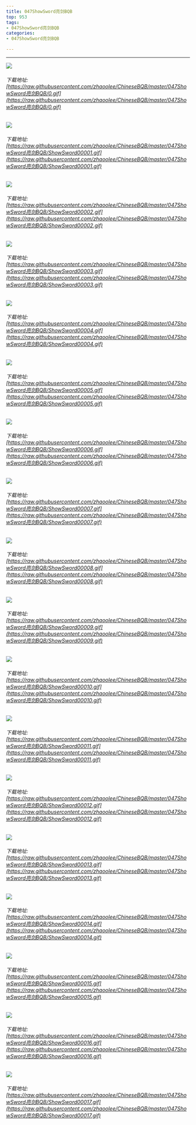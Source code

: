 ```yaml
---
title: 047ShowSword亮剑BQB
top: 953
tags:
- 047ShowSword亮剑BQB
categories:
- 047ShowSword亮剑BQB

---
```


------

<!-- more -->

![](https://raw.githubusercontent.com/zhaoolee/ChineseBQB/master/047ShowSword亮剑BQB/0.gif)
###### 下载地址:[https://raw.githubusercontent.com/zhaoolee/ChineseBQB/master/047ShowSword亮剑BQB/0.gif](https://raw.githubusercontent.com/zhaoolee/ChineseBQB/master/047ShowSword亮剑BQB/0.gif)

![](https://raw.githubusercontent.com/zhaoolee/ChineseBQB/master/047ShowSword亮剑BQB/ShowSword00001.gif)
###### 下载地址:[https://raw.githubusercontent.com/zhaoolee/ChineseBQB/master/047ShowSword亮剑BQB/ShowSword00001.gif](https://raw.githubusercontent.com/zhaoolee/ChineseBQB/master/047ShowSword亮剑BQB/ShowSword00001.gif)

![](https://raw.githubusercontent.com/zhaoolee/ChineseBQB/master/047ShowSword亮剑BQB/ShowSword00002.gif)
###### 下载地址:[https://raw.githubusercontent.com/zhaoolee/ChineseBQB/master/047ShowSword亮剑BQB/ShowSword00002.gif](https://raw.githubusercontent.com/zhaoolee/ChineseBQB/master/047ShowSword亮剑BQB/ShowSword00002.gif)

![](https://raw.githubusercontent.com/zhaoolee/ChineseBQB/master/047ShowSword亮剑BQB/ShowSword00003.gif)
###### 下载地址:[https://raw.githubusercontent.com/zhaoolee/ChineseBQB/master/047ShowSword亮剑BQB/ShowSword00003.gif](https://raw.githubusercontent.com/zhaoolee/ChineseBQB/master/047ShowSword亮剑BQB/ShowSword00003.gif)

![](https://raw.githubusercontent.com/zhaoolee/ChineseBQB/master/047ShowSword亮剑BQB/ShowSword00004.gif)
###### 下载地址:[https://raw.githubusercontent.com/zhaoolee/ChineseBQB/master/047ShowSword亮剑BQB/ShowSword00004.gif](https://raw.githubusercontent.com/zhaoolee/ChineseBQB/master/047ShowSword亮剑BQB/ShowSword00004.gif)

![](https://raw.githubusercontent.com/zhaoolee/ChineseBQB/master/047ShowSword亮剑BQB/ShowSword00005.gif)
###### 下载地址:[https://raw.githubusercontent.com/zhaoolee/ChineseBQB/master/047ShowSword亮剑BQB/ShowSword00005.gif](https://raw.githubusercontent.com/zhaoolee/ChineseBQB/master/047ShowSword亮剑BQB/ShowSword00005.gif)

![](https://raw.githubusercontent.com/zhaoolee/ChineseBQB/master/047ShowSword亮剑BQB/ShowSword00006.gif)
###### 下载地址:[https://raw.githubusercontent.com/zhaoolee/ChineseBQB/master/047ShowSword亮剑BQB/ShowSword00006.gif](https://raw.githubusercontent.com/zhaoolee/ChineseBQB/master/047ShowSword亮剑BQB/ShowSword00006.gif)

![](https://raw.githubusercontent.com/zhaoolee/ChineseBQB/master/047ShowSword亮剑BQB/ShowSword00007.gif)
###### 下载地址:[https://raw.githubusercontent.com/zhaoolee/ChineseBQB/master/047ShowSword亮剑BQB/ShowSword00007.gif](https://raw.githubusercontent.com/zhaoolee/ChineseBQB/master/047ShowSword亮剑BQB/ShowSword00007.gif)

![](https://raw.githubusercontent.com/zhaoolee/ChineseBQB/master/047ShowSword亮剑BQB/ShowSword00008.gif)
###### 下载地址:[https://raw.githubusercontent.com/zhaoolee/ChineseBQB/master/047ShowSword亮剑BQB/ShowSword00008.gif](https://raw.githubusercontent.com/zhaoolee/ChineseBQB/master/047ShowSword亮剑BQB/ShowSword00008.gif)

![](https://raw.githubusercontent.com/zhaoolee/ChineseBQB/master/047ShowSword亮剑BQB/ShowSword00009.gif)
###### 下载地址:[https://raw.githubusercontent.com/zhaoolee/ChineseBQB/master/047ShowSword亮剑BQB/ShowSword00009.gif](https://raw.githubusercontent.com/zhaoolee/ChineseBQB/master/047ShowSword亮剑BQB/ShowSword00009.gif)

![](https://raw.githubusercontent.com/zhaoolee/ChineseBQB/master/047ShowSword亮剑BQB/ShowSword00010.gif)
###### 下载地址:[https://raw.githubusercontent.com/zhaoolee/ChineseBQB/master/047ShowSword亮剑BQB/ShowSword00010.gif](https://raw.githubusercontent.com/zhaoolee/ChineseBQB/master/047ShowSword亮剑BQB/ShowSword00010.gif)

![](https://raw.githubusercontent.com/zhaoolee/ChineseBQB/master/047ShowSword亮剑BQB/ShowSword00011.gif)
###### 下载地址:[https://raw.githubusercontent.com/zhaoolee/ChineseBQB/master/047ShowSword亮剑BQB/ShowSword00011.gif](https://raw.githubusercontent.com/zhaoolee/ChineseBQB/master/047ShowSword亮剑BQB/ShowSword00011.gif)

![](https://raw.githubusercontent.com/zhaoolee/ChineseBQB/master/047ShowSword亮剑BQB/ShowSword00012.gif)
###### 下载地址:[https://raw.githubusercontent.com/zhaoolee/ChineseBQB/master/047ShowSword亮剑BQB/ShowSword00012.gif](https://raw.githubusercontent.com/zhaoolee/ChineseBQB/master/047ShowSword亮剑BQB/ShowSword00012.gif)

![](https://raw.githubusercontent.com/zhaoolee/ChineseBQB/master/047ShowSword亮剑BQB/ShowSword00013.gif)
###### 下载地址:[https://raw.githubusercontent.com/zhaoolee/ChineseBQB/master/047ShowSword亮剑BQB/ShowSword00013.gif](https://raw.githubusercontent.com/zhaoolee/ChineseBQB/master/047ShowSword亮剑BQB/ShowSword00013.gif)

![](https://raw.githubusercontent.com/zhaoolee/ChineseBQB/master/047ShowSword亮剑BQB/ShowSword00014.gif)
###### 下载地址:[https://raw.githubusercontent.com/zhaoolee/ChineseBQB/master/047ShowSword亮剑BQB/ShowSword00014.gif](https://raw.githubusercontent.com/zhaoolee/ChineseBQB/master/047ShowSword亮剑BQB/ShowSword00014.gif)

![](https://raw.githubusercontent.com/zhaoolee/ChineseBQB/master/047ShowSword亮剑BQB/ShowSword00015.gif)
###### 下载地址:[https://raw.githubusercontent.com/zhaoolee/ChineseBQB/master/047ShowSword亮剑BQB/ShowSword00015.gif](https://raw.githubusercontent.com/zhaoolee/ChineseBQB/master/047ShowSword亮剑BQB/ShowSword00015.gif)

![](https://raw.githubusercontent.com/zhaoolee/ChineseBQB/master/047ShowSword亮剑BQB/ShowSword00016.gif)
###### 下载地址:[https://raw.githubusercontent.com/zhaoolee/ChineseBQB/master/047ShowSword亮剑BQB/ShowSword00016.gif](https://raw.githubusercontent.com/zhaoolee/ChineseBQB/master/047ShowSword亮剑BQB/ShowSword00016.gif)

![](https://raw.githubusercontent.com/zhaoolee/ChineseBQB/master/047ShowSword亮剑BQB/ShowSword00017.gif)
###### 下载地址:[https://raw.githubusercontent.com/zhaoolee/ChineseBQB/master/047ShowSword亮剑BQB/ShowSword00017.gif](https://raw.githubusercontent.com/zhaoolee/ChineseBQB/master/047ShowSword亮剑BQB/ShowSword00017.gif)

